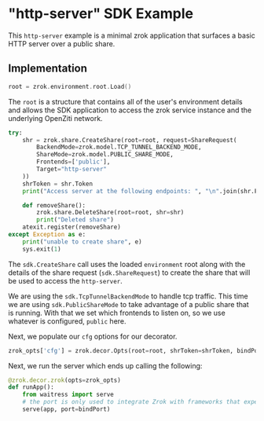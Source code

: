# "http-server" SDK Example

This `http-server` example is a minimal zrok application that surfaces a basic HTTP server over a public share.

## Implementation

```go
root = zrok.environment.root.Load()
```

The `root` is a structure that contains all of the user's environment details and allows the SDK application to access the zrok service instance and the underlying OpenZiti network.

```python
try:
    shr = zrok.share.CreateShare(root=root, request=ShareRequest(
        BackendMode=zrok.model.TCP_TUNNEL_BACKEND_MODE,
        ShareMode=zrok.model.PUBLIC_SHARE_MODE,
        Frontends=['public'],
        Target="http-server"
    ))
    shrToken = shr.Token
    print("Access server at the following endpoints: ", "\n".join(shr.FrontendEndpoints))

    def removeShare():
        zrok.share.DeleteShare(root=root, shr=shr)
        print("Deleted share")
    atexit.register(removeShare)
except Exception as e:
    print("unable to create share", e)
    sys.exit(1)
```

The `sdk.CreateShare` call uses the loaded `environment` root along with the details of the share request (`sdk.ShareRequest`) to create the share that will be used to access the `http-server`.

We are using the `sdk.TcpTunnelBackendMode` to handle tcp traffic. This time we are using `sdk.PublicShareMode` to take advantage of a public share that is running. With that we set which frontends to listen on, so we use whatever is configured, `public` here.

Next, we populate our `cfg` options for our decorator.

```python
zrok_opts['cfg'] = zrok.decor.Opts(root=root, shrToken=shrToken, bindPort=bindPort)
```

Next, we run the server which ends up calling the following:

```python
@zrok.decor.zrok(opts=zrok_opts)
def runApp():
    from waitress import serve
    # the port is only used to integrate Zrok with frameworks that expect a "hostname:port" combo
    serve(app, port=bindPort)
```
